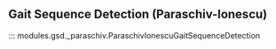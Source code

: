 ## Gait Sequence Detection (Paraschiv-Ionescu)

::: modules.gsd._paraschiv.ParaschivIonescuGaitSequenceDetection